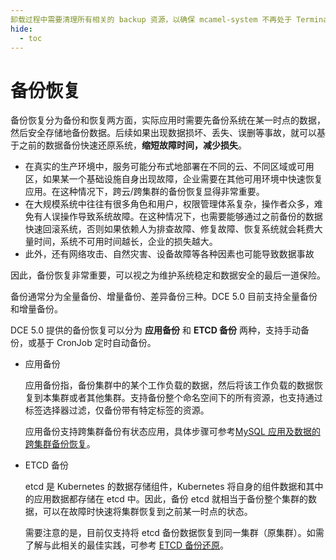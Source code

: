 ```yaml
---
卸载过程中需要清理所有相关的 backup 资源，以确保 mcamel-system 不再处于 Terminating 状态。
hide:
  - toc
---
```


# 备份恢复

备份恢复分为备份和恢复两方面，实际应用时需要先备份系统在某一时点的数据，然后安全存储地备份数据。后续如果出现数据损坏、丢失、误删等事故，就可以基于之前的数据备份快速还原系统，**缩短故障时间，减少损失**。

- 在真实的生产环境中，服务可能分布式地部署在不同的云、不同区域或可用区，如果某一个基础设施自身出现故障，企业需要在其他可用环境中快速恢复应用。在这种情况下，跨云/跨集群的备份恢复显得非常重要。
- 在大规模系统中往往有很多角色和用户，权限管理体系复杂，操作者众多，难免有人误操作导致系统故障。在这种情况下，也需要能够通过之前备份的数据快速回滚系统，否则如果依赖人为排查故障、修复故障、恢复系统就会耗费大量时间，系统不可用时间越长，企业的损失越大。
- 此外，还有网络攻击、自然灾害、设备故障等各种因素也可能导致数据事故

因此，备份恢复非常重要，可以视之为维护系统稳定和数据安全的最后一道保险。

备份通常分为全量备份、增量备份、差异备份三种。DCE 5.0 目前支持全量备份和增量备份。

DCE 5.0 提供的备份恢复可以分为 **应用备份** 和 **ETCD 备份** 两种，支持手动备份，或基于 CronJob 定时自动备份。

- 应用备份

    应用备份指，备份集群中的某个工作负载的数据，然后将该工作负载的数据恢复到本集群或者其他集群。支持备份整个命名空间下的所有资源，也支持通过标签选择器过滤，仅备份带有特定标签的资源。

    应用备份支持跨集群备份有状态应用，具体步骤可参考[MySQL 应用及数据的跨集群备份恢复](../../best-practice/backup-mysql-on-nfs.md)。

- ETCD 备份

    etcd 是 Kubernetes 的数据存储组件，Kubernetes 将自身的组件数据和其中的应用数据都存储在 etcd 中。因此，备份 etcd 就相当于备份整个集群的数据，可以在故障时快速将集群恢复到之前某一时点的状态。

    需要注意的是，目前仅支持将 etcd 备份数据恢复到同一集群（原集群）。如需了解与此相关的最佳实践，可参考 [ETCD 备份还原](../../best-practice/etcd-backup.md)。
